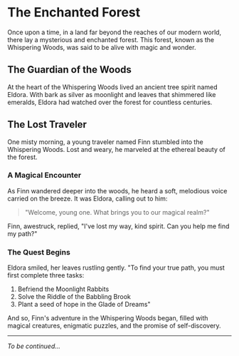 # The Enchanted Forest

Once upon a time, in a land far beyond the reaches of our modern world, there lay a mysterious and enchanted forest. This forest, known as the Whispering Woods, was said to be alive with magic and wonder.

## The Guardian of the Woods

At the heart of the Whispering Woods lived an ancient tree spirit named Eldora. With bark as silver as moonlight and leaves that shimmered like emeralds, Eldora had watched over the forest for countless centuries.

## The Lost Traveler

One misty morning, a young traveler named Finn stumbled into the Whispering Woods. Lost and weary, he marveled at the ethereal beauty of the forest.

### A Magical Encounter

As Finn wandered deeper into the woods, he heard a soft, melodious voice carried on the breeze. It was Eldora, calling out to him:

> "Welcome, young one. What brings you to our magical realm?"

Finn, awestruck, replied, "I've lost my way, kind spirit. Can you help me find my path?"

### The Quest Begins

Eldora smiled, her leaves rustling gently. "To find your true path, you must first complete three tasks:

1. Befriend the Moonlight Rabbits
2. Solve the Riddle of the Babbling Brook
3. Plant a seed of hope in the Glade of Dreams"

And so, Finn's adventure in the Whispering Woods began, filled with magical creatures, enigmatic puzzles, and the promise of self-discovery.

---

_To be continued..._
